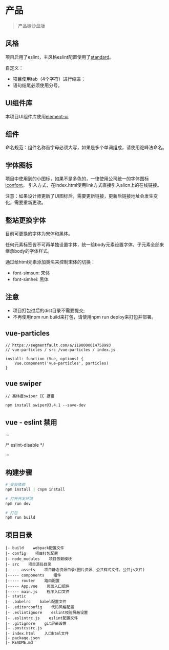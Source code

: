 <!--
 * @Author: your name
 * @Date: 2021-01-06 17:27:07
 * @LastEditTime: 2021-01-26 15:20:34
 * @LastEditors: your name
 * @Description: In User Settings Edit
 * @FilePath: \liangzhi_examinationd:\2021WebCode\blockChain_SupplyFinance1.0\README.md
-->
# 产品

> 产品碳沙盘版

## 风格
项目启用了eslint，主风格eslint配置使用了[standard](https://github.com/standard/standard/blob/master/docs/RULES-zhcn.md)。

自定义：
* 项目使用tab（4个字符）进行缩进；
* 语句结尾必须使用分号。

## UI组件库
本项目UI组件库使用[element-ui](http://element.eleme.io/#/zh-CN/)

## 组件
命名规范：组件名称首字母必须大写，如果是多个单词组成，请使用驼峰法命名。

## 字体图标
项目中使用到的小图标，如果不是多色的，一律使用公司统一的字体图标[iconfont](http://www.iconfont.cn)。
引入方式，在index.html使用link方式直接引入alicn上的在线链接。

注意：如果设计师更新了UI图标后，需要更新链接，更新后链接地址会发生变化，需要重新更改。

## 整站更换字体
目前可更换的字体为宋体和黑体。

任何元素标签皆不可再单独设置字体，统一给body元素设置字体，子元素全部来继承body的字体样式。

通过给html元素添加类名来控制宋体的切换：
* font-simsun: 宋体
* font-simhei: 黑体

## 注意
* 项目打包过后的dist目录不需要提交;
* 不再使用npm run build来打包，请使用npm run deploy来打包并部署。

## vue-particles

```
// https://segmentfault.com/a/1190000014758993
// vue-particles / src /vue-particles / index.js

install: function (Vue, options) {
    Vue.component('vue-particles', particles)
}
```

## vue swiper

```
// 高纬度swiper IE 报错

npm install swiper@3.4.1 --save-dev

```


## vue - eslint 禁用
···

/* eslint-disable */

···

## 构建步骤

``` bash
# 安装依赖
npm install | cnpm install

# 打开开发环境
npm run dev

# 打包
npm run build

```

## 项目目录
```
|- build    webpack配置文件
|- config    项目打包配置
|- node_modules    项目依赖模块
|- src    项目源码目录
|----- assets    项目静态资源目录(图片资源、公共样式文件、公共js文件)
|----- components    组件
|----- router    路由配置
|----- App.vue    页面入口组件
|----- main.js    程序入口文件
|- static
|- .babelrc    babel配置文件
|- .editorconfig    代码风格配置
|- .eslintignore    eslint校验屏蔽设置
|- .eslintrc.js    eslint配置文件
|- .gitignore    git屏蔽设置
|— .postcssrc.js
|- index.html    入口html文件
|- package.json 
|- README.md
```
